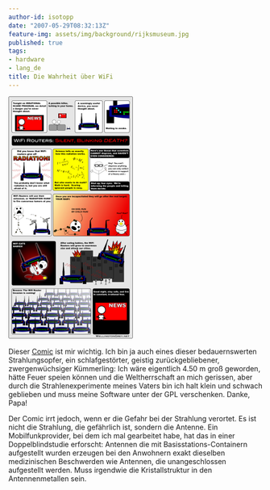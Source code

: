 ```yaml
---
author-id: isotopp
date: "2007-05-29T08:32:13Z"
feature-img: assets/img/background/rijksmuseum.jpg
published: true
tags:
- hardware
- lang_de
title: Die Wahrheit über WiFi
---
```


![](/uploads/wireless-devices-small.png)

Dieser 
[Comic](http://www.wellingtongrey.net/miscellanea/archive/2007-05-27--the-truth-about-wireless-devices.html)
ist mir wichtig.
Ich bin ja auch eines dieser bedauernswerten Strahlungsopfer, ein schlafgestörter, geistig zurückgebliebener, zwergenwüchsiger Kümmerling:
Ich wäre eigentlich 4.50 m groß geworden, hätte Feuer speien können und die Weltherrschaft an mich gerissen, aber durch die Strahlenexperimente meines Vaters bin ich halt klein und schwach geblieben und muss meine Software unter der GPL verschenken.
Danke, Papa!

Der Comic irrt jedoch, wenn er die Gefahr bei der Strahlung verortet. 
Es ist nicht die Strahlung, die gefährlich ist, sondern die Antenne. 
Ein Mobilfunkprovider, bei dem ich mal gearbeitet habe, hat das in einer Doppelblindstudie erforscht:
Antennen die mit Basisstations-Containern aufgestellt wurden erzeugen bei den Anwohnern exakt dieselben medizinischen Beschwerden wie Antennen, die unangeschlossen aufgestellt werden.
Muss irgendwie die Kristallstruktur in den Antennenmetallen sein.
